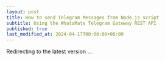```yaml
---
layout: post
title: How to send Telegram Messages from Node.js script
subtitle: Using the WhatsMate Telegram Gateway REST API
published: true
last_modified_at: 2024-04-17T00:00:00+08:00
---
```



<script>
    function pageRedirect() {
        window.location.replace("/2022-06-16-send-telegram-message-nodejs/");
    }      
    setTimeout("pageRedirect()", 1000);
</script>

Redirecting to the latest version ...
